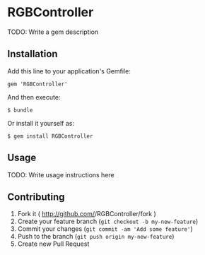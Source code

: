 # RGBController

TODO: Write a gem description

## Installation

Add this line to your application's Gemfile:

    gem 'RGBController'

And then execute:

    $ bundle

Or install it yourself as:

    $ gem install RGBController

## Usage

TODO: Write usage instructions here

## Contributing

1. Fork it ( http://github.com/<my-github-username>/RGBController/fork )
2. Create your feature branch (`git checkout -b my-new-feature`)
3. Commit your changes (`git commit -am 'Add some feature'`)
4. Push to the branch (`git push origin my-new-feature`)
5. Create new Pull Request
